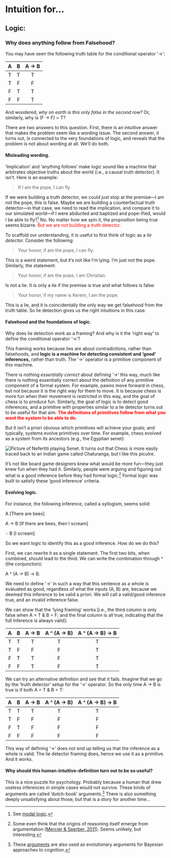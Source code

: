 # Intuition for…

## Logic:

### Why does anything follow from Falsehood?

You may have seen the following truth table for the conditional operator '->':

|   A   |   B   | A -> B | 
|:-----:|:-----:|:------:|
|   T   |   T   |   T    | 
|   T   |   F   |   F    |
|   F   |   T   |   T    |
|   F   |   F   |   T    |   

And wondered, *why on earth is this only false in the second row?* Or, similarly, why is (F -> F) = T? 

There are two answers to this question. First, there is an intuitive answer that makes the problem seem like a wording issue. The second answer, it turns out, is connected to the very foundations of logic, and reveals that the problem is not about wording at all. We’ll do both.

#### Misleading wording. 

‘Implication’ and ‘anything follows’ make logic sound like a machine that arbitrates objective truths about the world (i.e., a causal truth detector). It isn’t. Here is an example:

>If I am the pope, I can fly. 

If we were building a truth detector, we could just stop at the premise—I am not the pope, this is false. Maybe we are building a counterfactual truth detector—in that case, we need to read the implication, and compare it to our simulated world—if I were abducted and baptized and pope-ified, would I be able to fly?[^1] No. No matter how we spin it, the proposition being true seems bizarre. <span style="color:red">But we are not building a truth detector.</span>

To scaffold our understanding, it is useful to first think of logic as a _lie detector._ Consider the following:

>Your honor, if am the pope, I can fly. 

This is a weird statement, but it’s not like I’m lying. I’m just not the pope. Similarly, the statement: 

>Your honor, if am the pope, I am Christian. 

Is not a lie. It is only a lie if the premise is true and what follows is false:

>Your honor, if my name is Kerem, I am the pope.

This is a lie, and it is coincidentally the only way we get falsehood from the truth table. So lie detection gives us the right intuitions in this case. 

#### Falsehood and the foundations of logic.

Why does lie detection work as a framing? And why is it the ‘right way’ to define the conditional operator ‘->’?

This framing works because lies are about contradictions, rather than falsehoods, and **logic is a machine for detecting consistent and ‘good’ inferences,** rather than truth. The ‘->’ operator is a primitive component of this machine. 

There is nothing _essentially correct_ about defining  ‘->’ this way, much like there is nothing essentially correct about the definition of any primitive component of a formal system. For example, pawns move forward in chess, but not because it is the right way for them to move. It is because chess is more fun when their movement is restricted in this way, and the goal of chess is to produce fun. Similarly, the goal of logic is to detect good inferences, and a primitive with properties similar to a lie detector turns out to be useful for that aim. <span style="color:red">**The definitions of primitives follow from what you want the system to be able to do.**</span>

But it isn’t a priori obvious which primitives will achieve your goals; and typically, systems evolve primitives over time. For example, chess evolved as a system from its ancestors (e.g., the Egyptian senet): 

![Picture of Nefertiti playing Senet. It turns out that Chess is more easily traced back to an Indian game called Chaturanga, but I like this picutre.](https://upload.wikimedia.org/wikipedia/commons/thumb/b/b4/Maler_der_Grabkammer_der_Nefertari_003.jpg/1133px-Maler_der_Grabkammer_der_Nefertari_003.jpg)

It’s not like board game designers knew what would be more fun—they just knew fun when they had it. Similarly, people were arguing and figuring out what is a good inference before they had formal logic.[^2] Formal logic was built to satisfy these ‘good inference’ criteria. 

#### Evolving logic.

For instance, the following inference, called a syllogism, seems solid: 

A [There are bees]

A -> B [If there are bees, then I scream]

∴ B [I scream]

So we want logic to identify this as a good inference. How do we do this? 

First, we can rewrite it as a single statement. The first two bits, when combined, should lead to the third. We can write the combination through ^ (the conjunction): 

A ^ (A -> B) -> B. 

We need to define ‘->’ in such a way that this sentence as a whole is evaluated as good, regardless of what the inputs (A, B) are, because we deemed this inference to be valid a priori. We will call a valid/good inference true, and an invalid inference false. 

We can show that the ‘lying framing’ works [i.e., the third column is only false when A = T & B = F; and the final column is all true, indicating that the full inference is always valid]:

|   A   |   B   | A -> B | A ^ (A -> B) | A ^ (A -> B) -> B |
|:-----:|:-----:|:------:|:------------:|:-----------------:|
|   T   |   T   |   T    |       T      |         T         |
|   T   |   F   |   F    |       F      |         T         |
|   F   |   T   |   T    |       F      |         T         |
|   F   |   F   |   T    |       F      |         T         |

We can try an alternative definition and see that it fails. Imagine that we go by the ‘truth detector’ setup for the ‘->’ operator. So the only time A -> B is true is if both A = T & B = T: 

|   A   |   B   | A -> B | A ^ (A -> B) | A ^ (A -> B) -> B |
|:-----:|:-----:|:------:|:------------:|:-----------------:|
|   T   |   T   |   T    |       T      |         T         |
|   T   |   F   |   F    |       F      |         F         |
|   F   |   T   |   F    |       F      |         F         |
|   F   |   F   |   F    |       F      |         F          |

This way of defining ‘->’ does not end up telling us that the inference as a whole is valid. The lie detector framing does, hence we use it as a primitive. And it works.

#### Why should this human-intuitive-definition turn out to be so useful? 

This is a nice puzzle for psychology. Probably because a human that drew useless inferences in simple cases would not survive. These kinds of arguments are called ‘dutch-book’ arguments.[^3] There is also something deeply unsatisfying about those, but that is a story for another time… 

[^1]: See [modal logic](https://en.wikipedia.org/wiki/Modal_logic). 
[^2]: Some even think that the origins of reasoning itself emerge from argumentation [(Mercier & Sperber, 2011)](https://doi.org/10.1017/S0140525X10000968). Seems unlikely, but interesting.
[^3]: These [arguments](https://plato.stanford.edu/entries/dutch-book/) are also used as evolutionary arguments for Bayesian approaches to cognition. 
